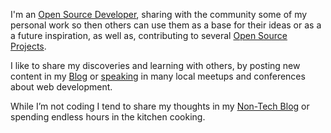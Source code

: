 I'm an [Open Source Developer](https://github.com/EmaSuriano), sharing with the community some of my personal work so then others can use them as a base for their ideas or as a a future inspiration, as well as, contributing to several [Open Source Projects](#projects).

I like to share my discoveries and learning with others, by posting new content in my [Blog](/blog) or [speaking](#talks) in many local meetups and conferences about web development.

While I’m not coding I tend to share my thoughts in my [Non-Tech Blog](https://write.as/emasuriano/) or spending endless hours in the kitchen cooking.
